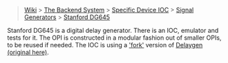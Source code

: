 > [Wiki](Home) > [The Backend System](The-Backend-System) > [Specific Device IOC](Specific-Device-IOC) > [Signal Generators](Signal-Generators) > [Stanford DG645](Stanford-DG645)

Stanford DG645 is a digital delay generator. There is an IOC, emulator and tests for it. The OPI is constructed in a modular fashion
out of smaller OPIs, to be reused if needed. The IOC is using a ['fork'](https://github.com/ISISComputingGroup/EPICS-delaygen) version of [Delaygen (original here)](https://github.com/epics-modules/delaygen).